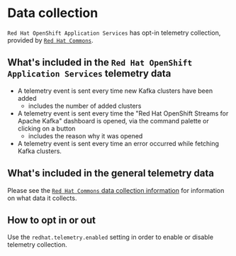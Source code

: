 # Data collection

`Red Hat OpenShift Application Services` has opt-in telemetry collection, provided by [`Red Hat Commons`](https://github.com/redhat-developer/vscode-commons).

## What's included in the `Red Hat OpenShift Application Services` telemetry data

 * A telemetry event is sent every time new Kafka clusters have been added
    - includes the number of added clusters
 * A telemetry event is sent every time the "Red Hat OpenShift Streams for Apache Kafka" dashboard is opened, via the command palette or clicking on a button
    - includes the reason why it was opened
 * A telemetry event is sent every time an error occurred while fetching Kafka clusters.

## What's included in the general telemetry data

Please see the
[`Red Hat Commons` data collection information](https://github.com/redhat-developer/vscode-commons/blob/master/USAGE_DATA.md#other-extensions)
for information on what data it collects.

## How to opt in or out

Use the `redhat.telemetry.enabled` setting in order to enable or disable telemetry collection.